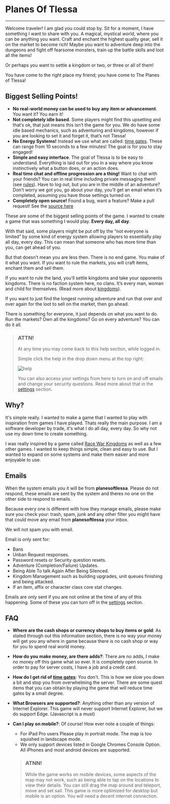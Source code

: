 # Planes Of Tlessa
------------------

Welcome traveler! I am glad you could stop by. Sit for a moment, I have something I want to
share with you. A magical, mystical world, where you can be anything you want. Craft and enchant the highest quality gear, sell it on the market to become rich!
Maybe you want to adventure deep into the dungeons and fight off fearsome monsters, train up the battle skills and loot all the items!

Or perhaps you want to settle a kingdom or two, or three or all of them!

You have come to the right place my friend; you have come to The Planes of Tlessa!

## Biggest Selling Points!

-	**No real-world money can be used to buy any item or advancement**. You want it? You earn it!
-	**Not completely idle based**. Some players might find this upsetting and that’s ok, that just means this isn’t the game for you. We do have some idle based mechanics, such as adventuring and kingdoms, however if you are looking to set it and forget it, that’s not Tlessa!
-	**No Energy Systems!** Instead we use what are called: [time gates](/information/time-gates). These can range from 10 seconds to a few minutes! The goal is for you to stay engaged!
-	**Simple and easy interface**. The goal of Tlessa is to be easy to understand. Everything is laid out for you in a way where you know instinctively what a button does, or an action does.
-	**Real time chat and offline progression are a thing!** Want to chat with your friends? You can in real time including private messaging them! (see [rules](/information/rules)). Have to log out, but you are in the middle of an adventure? Don’t worry we got you, go about your day, you’ll get an email when it’s completed, assuming you have those settings turned on.
-	**Completely open source!** Found a bug, want a feature? Make a pull request! See the [source here](https://github.com/AdamKyle/flare)

These are some of the biggest selling points of the game. I wanted to create a game that was something I would play. **Every day, all day**. 

With that said, some players might be put off by the “not everyone is limited” by some kind of energy system allowing players to essentially play all day, every day. This can mean that someone who has more time than you, can get ahead of you. 

But that doesn’t mean you are less then. There is no end game. You make of it what you want. If you want to rule the markets, you will craft items, enchant them and sell them.

If you want to rule the land, you’ll settle kingdoms and take your opponents kingdoms. There is no faction system here, no clans. It’s every man, woman and child for themselves. (Read more about [kingdoms]()).

If you want to just find the longest running adventure and run that over and over again for the loot to sell on the market, then go ahead.

There is something for everyone, it just depends on what you want to do. Run the markets? Own all the kingdoms? Go on every adventure? You can do it all.

> ### ATTN!
>
> At any time you may come back to this help section, while logged in.
>
> Simple click the help in the drop down menu at the top right:
>
> ![help](/storage/info/home/images/help.png)
>
> You can also access your settings from here to turn on and off emails and change your security questions.
> Read more about that in the [settings]() section.


## Why?

It's simple really. I wanted to make a game that I wanted to play with inspiration from games I have played. Thats really the main purpose. I am a software developer by trade, it's what I do all day, every day. So why not use my down time to create something. 

I was really inspired by a game called [Race War Kingdoms](https://www.racewarkingdoms.com/) as well as a few other games. I wanted to keep things simple, clean and easy to use. But I wanted to expand on some systems and make them easier and more enjoyable to use.

## Emails

When the system emails you it will be from **planesoftlessa**. Please do not respond, these emails are sent by the system and theres no one on the other side to respond to emails. 

Because every one is different with how they manage emails, please make sure you check your: trash, spam, junk and any other filter you might have that could move any email from **planesoftlessa** your inbox.

We will not spam you with email.

Email is only sent for:

- Bans
- Unban Request responses.
- Password resets or Security question resets.
- Adventure (Completion/Failure) Updates.
- Being Able To talk Again After Being Silenced.
- Kingdom Management such as building upgrades, unit queues finishing and being attacked.
- If an item, affix or character class core stat changes.

Emails are only sent if you are not online at the time of any of this happening. Some of these you can turn off in the [settings]() section.

## FAQ

- **Where are the cash shops or currency shops to buy items or gold**: As stated through out this information section, there is no way your money will get you any where in game because there is no cash shop or way for you to spend real world money.

- **How do you make money, are there adds?**: There are no adds, I make no money off this game what so ever. It is completely open source. In order to pay for server costs, I have a job and a credit card.

- **How do I get rid of [time gates](/information/time-gates)**: You don't. This is how we slow you down a bit and stop you from overwhelming the server. There are some quest items that you can obtain by playing the game that will reduce time gates by a small degree.

- **What Browsers are supported?**: Anything other than any version of Internet Explorer. This game will never support Internet Explorer, but we do support Edge. (Javascript is a must)

- **Can I play on mobile?**: Of course! How ever note a couple of things:
  - For iPad Pro users Please play in portrait mode. The map is too squished in landscape mode.
  - We only support devices listed in Google Chromes Console Option. All iPhones and most android devices
    are supported.
  
  > ### ATNN!
  >
  > While the game works on mobile devices, some aspects of the map may not work, such as being able to tap
  > on the locations to view their details. You can still drag the map around and teleport, move and set
  > sail. This game is more optimized for desktop but mobile is an option. You will need a decent internet connection.



